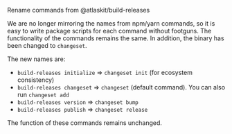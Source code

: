 Rename commands from @atlaskit/build-releases

We are no longer mirroring the names from npm/yarn commands, so it is easy to write package scripts
for each command without footguns. The functionality of the commands remains the same. In addition,
the binary has been changed to `changeset`.

The new names are:

- `build-releases initialize` => `changeset init` (for ecosystem consistency)
- `build-releases changeset` => `changeset` (default command). You can also run `changeset add`
- `build-releases version` => `changeset bump`
- `build-releases publish` => `changeset release`

The function of these commands remains unchanged.
